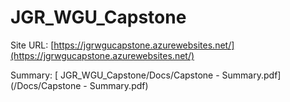 # JGR_WGU_Capstone

Site URL: [https://jgrwgucapstone.azurewebsites.net/](https://jgrwgucapstone.azurewebsites.net/)

Summary: [ JGR_WGU_Capstone/Docs/Capstone - Summary.pdf](/Docs/Capstone - Summary.pdf)
